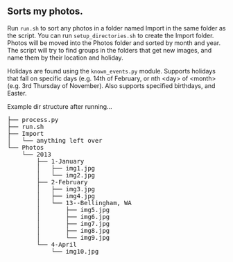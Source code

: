 ## Sorts my photos.

Run `run.sh` to sort any photos in a folder named Import in the same folder as
the script.  You can run `setup_directories.sh` to create the Import folder.
Photos will be moved into the Photos folder and sorted by month and year. The
script will try to find groups in the folders that get new images, and name
them by their location and holiday.

Holidays are found using the `known_events.py` module. Supports holidays that
fall on specific days (e.g. 14th of February, or nth &lt;day&gt; of
&lt;month&gt; (e.g. 3rd Thursday of November). Also supports specified
birthdays, and Easter.

Example dir structure after running...

<pre>
├── process.py
├── run.sh
├── Import
│   └── anything left over
└── Photos
    └── 2013
        ├── 1-January
        │   ├── img1.jpg
        │   └── img2.jpg
        ├── 2-February
        │   ├── img3.jpg
        │   ├── img4.jpg
        │   └── 13--Bellingham, WA
        │       ├── img5.jpg
        │       ├── img6.jpg
        │       ├── img7.jpg
        │       ├── img8.jpg
        │       └── img9.jpg
        └── 4-April
            └── img10.jpg
</pre>
